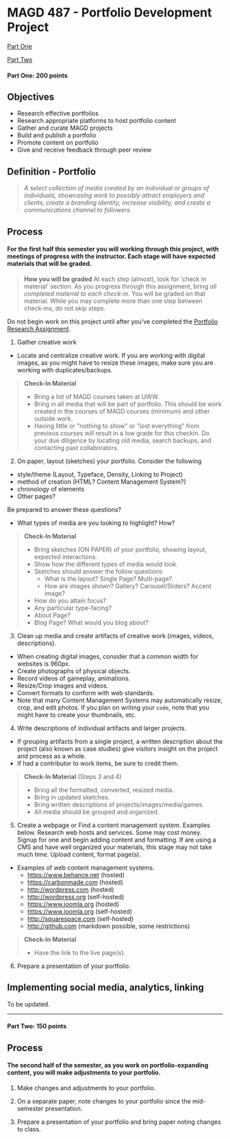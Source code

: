 # MAGD 487 - Portfolio Development Project 

[Part One](#part-one-200-points)

[Part Two](#part-two-150-points)

#### Part One: 200 points

## Objectives
+ Research effective portfolios
+ Research appropriate platforms to host portfolio content
+ Gather and curate MAGD projects
+ Build and publish a portfolio
+ Promote content on portfolio
+ Give and receive feedback through peer review

## Definition - Portfolio
> *A select collection of media created by an individual or groups of individuals, showcasing work to possibly attract employers and  clients, create a branding identity, increase visibility, and create a communications channel to followers.*

## Process
#### For the first half this semester you will working through this project, with meetings of progress with the instructor. Each stage will have expected materials that will be graded.

  > **How you will be graded**
  > At each step (almost), look for 'check in material' section. 
  > As you progress through this assignment, bring *all completed material to each check-in*. 
  > You will be graded on that material. 
  > While you may complete more than one step between check-ins, do not skip steps.

Do not begin work on this project until after you've completed the [Portfolio Research Assignment](PortfolioResearchAssignment.md).

1. Gather creative work
  - Locate and centralize creative work. If you are working with digital images, as you might have to resize these images, make sure you are working with duplicates/backups.

  > **Check-In Material**
  > - Bring a list of MAGD courses taken at UWW.
  > - Bring in all media that will be part of portfolio. This should be work created in the courses of MAGD courses (minimum) and other outside work.
  > - Having little or "nothing to show" or "lost everything" from previous courses will result in a low grade for this checkin. Do your due diligence by locating old media, search backups, and contacting past collaborators.

2. On paper, layout (sketches) your portfolio. Consider the following
  + style/theme (Layout, Typeface, Density, Linking to Project)
  + method of creation (HTML? Content Management System?)
  + chronology of elements
  + Other pages?

  Be prepared to answer these questions?
  + What types of media are you looking to highlight? How?

  > **Check-In Material**
  > - Bring sketches (ON PAPER) of your portfolio, showing layout, expected interactions.
  > - Show how the different types of media would look.
  > - Sketches should answer the follow questions:
  >   - What is the layout? Single Page? Multi-page?
  >   - How are images shown? Gallery? Carousel/Sliders? Accent image?
  > - How do you attain focus?
  > - Any particular type-facing?
  > - About Page?
  > - Blog Page? What would you blog about?

3. Clean up media and create artifacts of creative work (images, videos, descriptions).
  - When creating digital images, consider that a common width for websites is 960px.
  - Create photographs of physical objects.
  - Record videos of gameplay, animations.
  - Resize/Crop images and videos.
  - Convert formats to conform with web standards.
  - Note that many Content Management Systems may automatically resize, crop, and edit photos. If you plan on writing your ```code```, note that you might have to create your thumbnails, etc.

4. Write descriptions of individual artifacts and larger projects.
  - If grouping artifacts from a single project, a written description about the project (also known as case studies) give visitors insight on the project and process as a whole.
  - If had a contributor to work items, be sure to credit them.

  > **Check-In Material** (Steps 3 and 4)
  > - Bring all the formatted, converted, resized media.
  > - Bring in updated sketches.
  > - Bring written descriptions of projects/images/media/games.
  > - All media should be grouped and organized.

5. Create a webpage or Find a content management system. Examples below.
Research web hosts and services. Some may cost money. Signup for one and begin adding content and formatting. If are using a CMS and have well organized your materials, this stage may not take much time. Upload content, format page(s).
  - Examples of web content management systems.
    - https://www.behance.net (hosted)
    - https://carbonmade.com (hosted)
    - http://wordpress.com (hosted)
    - http://wordpress.org (self-hosted)
    - https://www.joomla.org (hosted)
    - https://www.joomla.org (self-hosted)
    - http://squarespace.com (self-hosted)
    - http://github.com (markdown possible, some restrictions)

  > **Check-In Material**
  > - Have the link to the live page(s). 

6. Prepare a presentation of your portfolio.


## Implementing social media, analytics, linking
To be updated. 

* * *

#### Part Two: 150 points

## Process
#### The second half of the semester, as you work on portfolio-expanding content, you will make adjustments to your portfolio. 

1. Make changes and adjustments to your portfolio.

2. On a separate paper, note changes to your portfolio since the mid-semester presentation.

3. Prepare a presentation of your portfolio and bring paper noting changes to class. 
